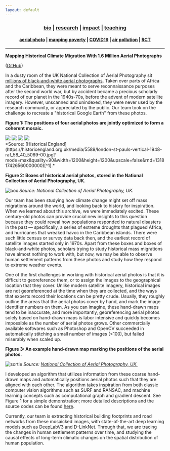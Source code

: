 ```yaml
---
layout: default
---
```


<div align="center">
	<h3>
	<a href="/index.html">bio</a> | <a href="/research.html"><b>research</b></a> | <a href="/impact.html">impact</a> | <a href="/teaching.html">teaching</a><br>
	</h3>
</div>
<div align="center">
	<h4>
	<a href="/research-aerial.html"><b>aerial photo</b></a> | <a href="/research-jmp.html">mapping poverty</a> | <a href="/research-covid19.html">COVID19</a> | <a href="/research-pollution.html">air pollution</a> | <a href="/research-rct.html">RCT</a>
	</h4>
</div>

----

__Mapping Historical Climate Migration With 1.6 Million Aerial Photographs__

([GitHub](https://github.com/luna983/stitch-aerial-photos))

In a dusty room of the UK National Collection of Aerial Photography sit [millions of black-and-white aerial photographs](https://ncap.org.uk/DOS). Taken over parts of Africa and the Caribbean, they were meant to serve reconnaissance purposes after the second world war, but by accident became a precious scholarly record of our planet in the 1940s-70s, before the advent of modern satellite imagery. However, unscanned and unindexed, they were never used by the research community, or appreciated by the public. Our team took on the challenge to recreate a "historical Google Earth" from these photos.

__Figure 1: The positions of four aerial photos are jointly optimized to form a coherent mosaic.__

<div id='research-aerial-stitch' class='canvas'>
<p id='research-aerial-stitch-text'></p>
<img src='/assets/data/research-aerial-stitch/test0.jpg' id='research-aerial-stitch-test0' class='canvas-img'>
<img src='/assets/data/research-aerial-stitch/test1.jpg' id='research-aerial-stitch-test1' class='canvas-img'>
<img src='/assets/data/research-aerial-stitch/test2.jpg' id='research-aerial-stitch-test2' class='canvas-img'>
<img src='/assets/data/research-aerial-stitch/test3.jpg' id='research-aerial-stitch-test3' class='canvas-img'>
</div>
*Source: [Historical England](https://historicengland.org.uk/media/5589/london-st-pauls-vertical-1948-raf_58_40_5069-00.jpg?mode=max&quality=90&width=1200&height=1200&upscale=false&rnd=131817426560000000)[^1].*

__Figure 2: Boxes of historical aerial photos, stored in the National Collection of Aerial Photography, UK.__

![box](/assets/data/research-aerial-box.jpg)
*Source: National Collection of Aerial Photography, UK.*

Our team has been studying how climate change might set off mass migrations around the world, and looking back to history for inspiration. When we learned about this archive, we were immediately excited. These century-old photos can provide crucial new insights to this question because they could reveal how populations responded to natural disasters in the past — specifically, a series of extreme droughts that plagued Africa, and hurricanes that wreaked havoc in the Caribbean islands. There were such little census or survey data back then, and the earliest record of satellite images started only in 1970s. Apart from these boxes and boxes of black-and-white photos, scholars trying to study historical mass migrations have almost nothing to work with, but now, we may be able to observe human settlement patterns from these photos and study how they respond to extreme weather events.

One of the first challenges in working with historical aerial photos is that it is difficult to georeference them, or to assign the images to the geographical location that they cover. Unlike modern satellite imagery, historical images are not georeferenced at the time when they are collected, and the ways that experts record their locations can be pretty crude. Usually, they roughly outline the areas that the aerial photos cover by hand, and mark the image identifier numbers on them. As you can imagine, these hand-drawn maps tend to be inaccurate, and more importantly, georeferencing aerial photos solely based on hand-drawn maps is labor intensive and quickly becomes impossible as the number of aerial photos grows. Other commercially available softwares such as Photoshop and OpenCV succeeded in automatically stitching a small number of images (<100), but failed miserably when scaled up.

__Figure 3: An example hand-drawn map marking the positions of the aerial photos.__

![sortie](/assets/data/research-aerial-sortie.jpg)
*Source: [National Collection of Aerial Photography, UK.](https://ncap.org.uk/sites/default/files/NCAP_ACIU_PLOT_64976-3.jpg)*

I developed an algorithm that utilizes information from these coarse hand-drawn maps and automatically positions aerial photos such that they are aligned with each other. The algorithm takes inspiration from both classic computer vision algorithms such as SURF and RANSAC, and machine learning concepts such as computational graph and gradient descent. See Figure 1 for a simple demonstration; more detailed descriptions and the source codes can be found [here](https://github.com/luna983/stitch-aerial-photos).

Currently, our team is extracting historical building footprints and road networks from these mosaicked images, with state-of-the-art deep learning models such as DeepLabV3 and D-LinkNet. Through that, we are tracing the changes in human settlement patterns over time, and studying the causal effects of long-term climatic changes on the spatial distribution of human population.

[^1]: This aerial photo does not belong to the historical archive used in this project. For legal reasons, we could not share the actual photos until a later date.

<script src="/assets/data/research-aerial-stitch/data.js"></script>
<script src="/assets/js/research-aerial-stitch.js"></script>

